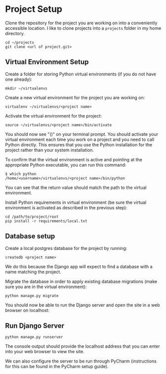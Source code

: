 # Project Setup

Clone the repository for the project you are working on into a conveniently accessible location. I like to clone projects into a `projects` folder in my home directory.

```
cd ~/projects
git clone <url of project.git>
```

## Virtual Environment Setup

Create a folder for storing Python virtual environments (if you do not have one already):

```
mkdir ~/virtualenvs
```

Create a new virtual environment for the project you are working on:

```
virtualenv ~/virtualenvs/<project name>
```

Activate the virtual environment for the project:

```
source ~/virtualenvs/<project name>/bin/activate
```

You should now see "(<project name>)" on your terminal prompt. You should activate your virtual environment each time you work on a project and you need to call Python directly. This ensures that you use the Python installation for the project rather than your system installation. 

To confirm that the virtual environment is active and pointing at the appropriate Python executable, you can run this command:

```
$ which python
/home/<username>/virtualenvs/<project name>/bin/python
```

You can see that the return value should match the path to the virtual environment. 

Install Python requirements in virtual environment (be sure the virtual environment is activated as described in the previous step):

```
cd /path/to/project/root
pip install -r requirements/local.txt
```

## Database setup

Create a local postgres database for the project by running:

```
createdb <project name>
```

We do this because the Django app will expect to find a database with a name matching the project.

Migrate the database in order to apply existing database migrations (make sure you are in the virtual environment):

```
python manage.py migrate
```

You should now be able to run the Django server and open the site in a web browser on localhost:

## Run Django Server

```
python manage.py runserver
```

The console output should provide the localhost address that you can enter into your web browser to view the site. 

We can also configure the server to be run through PyCharm (instructions for this can be found in the PyCharm setup guide). 

